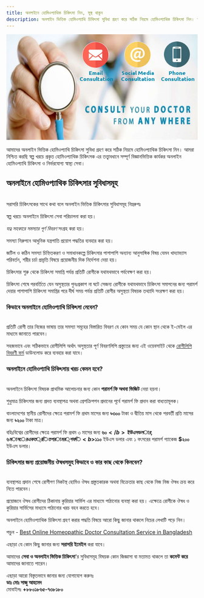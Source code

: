 ```yaml
---
title: অনলাইনে হোমিওপ্যাথিক চিকিৎসা নিন, সুস্থ থাকুন
description: অনলাইন ভিত্তিক হোমিওপ্যাথি চিকিৎসা সুবিধা গ্রহণ করে সঠিক নিয়মে হোমিওপ্যাথিক চিকিৎসা নিন। আমরা নিশ্চিত করছি স্বল্প খরচে প্রকৃত হোমিওপ্যাথিক চিকিৎসক এর তত্ত্বাবধানে সম্পূর্ণ বিজ্ঞানভিত্তিক কার্যকর অনলাইন হোমিওপ্যাথি চিকিৎসা।
---
```

<p><img src="/assets/images/online-doctor-consultation.jpg" alt="অনলাইনে হোমিওপ্যাথিক চিকিৎসা নিন, সুস্থ থাকুন" /></p>

আমাদের অনলাইন ভিত্তিক হোমিওপ্যাথি চিকিৎসা সুবিধা গ্রহণ করে সঠিক নিয়মে হোমিওপ্যাথিক চিকিৎসা নিন। আমরা নিশ্চিত করছি স্বল্প খরচে প্রকৃত হোমিওপ্যাথিক চিকিৎসক এর তত্ত্বাবধানে সম্পূর্ণ বিজ্ঞানভিত্তিক কার্যকর অনলাইন হোমিওপ্যাথি চিকিৎসা ও নির্ভরযোগ্য স্বাস্থ্য সেবা।

## অনলাইনে হোমিওপ্যাথিক চিকিৎসার সুবিধাসমূহ
<br>
সরাসরি চিকিৎসকের সাথে কথা বলে অনলাইন ভিত্তিক চিকিৎসার সুবিধাসমূহ নিম্নরুপঃ

স্বল্প খরচে অনলাইনে চিকিৎসা সেবা পরিচালনা করা হয়।

<em>যত্ন সহকারে সমস্যার পূর্ণ বিবরণ</em> সংগ্রহ করা হয়।

সমস্যা নিরুপনে আধুনিক যন্ত্রপাতি প্রয়োগ পদ্ধতির ব্যবহার করা হয়।

জটিল ও কঠিন সমস্যা চিহ্নিতকরণ ও সমাধানকল্পে চিকিৎসার পাশাপাশি অন্যান্য আনুসাঙ্গিক বিষয় যেমন খাদ্যাভ্যাস পরিবর্তন, শরীর চর্চা প্রভৃতি বিষয়ে প্রয়োজনীয় দিক নির্দেশনা দেয়া হয়।

চিকিৎসার শুরু থেকে চিকিৎসা সমাপ্তি পর্যন্ত প্রতিটি রোগীকে যথাযথভাবে পর্যবেক্ষণ করা হয়।

চিকিৎসা শেষে পরবর্তিতে যেন অসুস্থতার পুনঃপ্রকাশ না ঘটে সেজন্য রোগীকে যথাযথভাবে চিকিৎসা সমাপনের জন্য পরামর্শ দেয়ার পাশাপাশি চিকিৎসা সমাপ্তির পরে দীর্ঘ সময় পর্যন্ত প্রতিটি রোগীর অসুস্থতা বিষয়ক তথ্যাদি সংরক্ষণ করা হয়।

### কিভাবে অনলাইনে হোমিওপ্যাথি চিকিৎসা নেবেন?
<br>
প্রতিটি রোগী তার নিজের ভাষায় তার সমস্যা সমূহের বিস্তারিত বিবরণ যে কোন সময় যে কোন স্থান থেকে ই-মেইল এর মাধ্যমে জানাতে পারবেন।

সহজভাবে এবং সঠিকভাবে রোগীলিপি অর্থাৎ অসুস্থতার পূর্ণ বিবরণলিপি প্রস্তুতের জন্য এই ওয়েবসাইট থেকে <a href="https://blog.jannathomeo.org/case-taking-form">রোগীলিপি বিবরণী ফর্ম</a> ডাউনলোড করে ব্যবহার করা যাবে।

### অনলাইনে হোমিওপ্যাথি চিকিৎসায় খরচ কেমন হবে?
<br>
অনলাইনে চিকিৎসা বিষয়ক প্রাথমিক আলোচনার জন্য কোন <strong>পরামর্শ ফি অথবা ভিজিট</strong> নেয়া হয়না।

শুধুমাত্র চিকিৎসার জন্য প্রদত্ত ব্যবস্থাপত্র অথবা প্রেশক্রিপশন প্রদানের পূর্বে পরামর্শ ফি প্রদান করা বাধ্যতামূলক।

বাংলাদেশের স্থানীয় রোগীদের ক্ষেত্রে পরামর্শ ফি প্রথম মাসের জন্য <b>৳৩০০</b> টাকা ও দ্বীতিয় মাস থেকে পরবর্তী প্রতি মাসের জন্য <b>৳২০০</b> টাকা মাত্র।

বহিঃবিশ্বের রোগীদের ক্ষেত্রে পরামর্শ ফি প্রথম ৩ মাসের জন্য <b>$৬০</b> ইউএস ডলার, ৬ মাসের একত্রিত পরামর্শ ফি <b>$১১০</b> ইউএস ডলার এবং ১ বৎসরের পরামর্শ প্যাকেজ <b>$২০০</b> ইউএস ডলার।

### চিকিৎসার জন্য প্রয়োজনীয় ঔষধসমুহ কিভাবে ও কার কাছ থেকে কিনবেন?
<br>
ব্যবস্থাপত্র প্রদান শেষে রোগীগণ নিকটস্থ হোমিও ঔষধ প্রস্তুতকারক অথবা বিক্রেতার কাছ থেকে নিজ নিজ ঔষধ ক্রয় করে নিতে পারবেন।

প্রয়োজনে ঔষধ রোগীদের ঠিকানায় কুরিয়ার সার্ভিস এর মাধ্যমে পাঠানোর ব্যবস্থা করা হয়। এক্ষেত্রে রোগীকে ঔষধ ও কুরিয়ার সার্ভিসের মাধ্যমে পাঠানোর খরচ বহন করতে হবে।

অনলাইনে হোমিওপ্যাথিক চিকিৎসা গ্রহণ করার পদ্ধতি বিষয়ে আরো কিছু জানার থাকলে নিচের লেখাটি পড়ে নিন।

পড়ুন - <a href="https://www.jannathomeo.org/services/best-online-homeopathic-doctor-consultation-service-in-bangladesh">Best Online Homeopathic Doctor Consultation Service in Bangladesh</a>

এছাড়া যে কোন কিছু জানার জন্য <strong>সরাসরি ইমেইল</strong> করা যাবে।

আমাদের <strong>সেবা ও অনলাইন ভিত্তিক চিকিৎসা</strong>'র সুবিধাসমূহ বিষয়ক কোন জিজ্ঞাসা বা মতামত থাকলে তা <strong>কমেন্ট করে</strong> আমাদের জানাতে পারেন।

এছাড়া আরো বিস্তৃতভাবে জানার জন্য যোগাযোগ করুনঃ<br>
<strong>ডাঃ মোঃ সাজু আহমেদ</strong><br>
মোবাইলঃ <strong>+৮৮০১৮৬৫-৭৩৮১৮০</strong>
